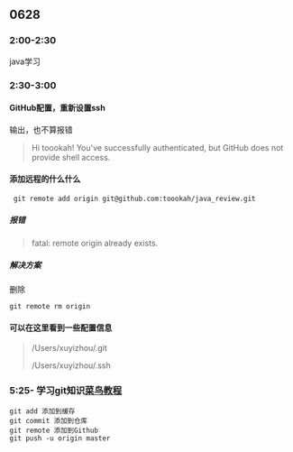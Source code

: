 

## 0628

### 2:00-2:30

java学习

### 2:30-3:00

#### GitHub配置，重新设置ssh

 输出，也不算报错

>  Hi toookah! You've successfully authenticated, but GitHub does not provide shell access.

#### 添加远程的什么什么

```shell
 git remote add origin git@github.com:toookah/java_review.git
```

##### 报错 

> fatal: remote origin already exists.

##### 解决方案

删除

```shell
git remote rm origin
```

#### 可以在这里看到一些配置信息

> /Users/xuyizhou/.git
>
> /Users/xuyizhou/.ssh

### 5:25- 学习git知识[菜鸟教程](https://www.runoob.com/git/git-workspace-index-repo.html)

```
git add 添加到缓存
git commit 添加到仓库
git remote 添加到Github
git push -u origin master
```



